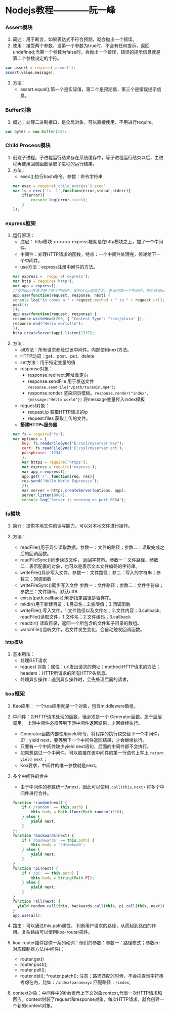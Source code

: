# Nodejs教程————阮一峰

### Assert模块

1. 简述：用于断言，如果表达式不符合预期，就会抛出一个错误。
2. 使用：接受两个参数，当第一个参数为true时，不会有任何提示，返回undefined;当第一个参数为false时，会抛出一个错误，错误的提示信息就是第二个参数设定的字符。

````javascript
var assert = require('assert');
assert(value,message);
````

3. 方法：
    * assert.equal();第一个是实际值，第二个是预期值，第三个是错误提示信息。

###  Buffer对象

1. 概述：处理二进制接口，是全局对象，可以直接使用，不用进行require。

````javascript
var bytes = new Buffer(34);
````

### Child Process模块

1. 创建子进程。子进程运行结果存在系统缓存中，等子进程运行结束以后，主进程再使用回调函数读取子进程的运行结果。
2. 方法：
    * exec();执行bash命令，参数：命令字符串
    ````javascript
    var exec = require('child_process').exec'
    var ls = exec('ls -l',function(error,stdout,stderr){
        if(error){
            console.log(error.stack);
        }
    });
    ````

### express框架

1. 运行原理：
    * 底层： http模块 >>>>>> express框架是在http模块之上，加了一个中间件。
    * 中间件：处理HTTP请求的函数，特点：一个中间件处理完，传递给下一个中间件。
    * use方法：express注册中间件的方法。
    ````javascript
    var express =  require('express');
    var http = require('http');
    var app = express();
    //使用use方法注册了两个中间件，收到http请求之后，先调用第一个中间件，然后通过next方法，将执行权传递给第二个中间件，若果没有next，则不再向下传递执行。
    app.use(function(request, response, next) {
    console.log("In comes a " + request.method + " to " + request.url);
    next();
    });
    app.use(function(request, response) {
    response.writeHead(200, { "Content-Type": "text/plain" });
    response.end("Hello world!\n");
    });
    http.createServer(app).listen(1337);
    ````
2. 方法：
    * all方法：所有请求都经过该中间件。内部使用next方法。
    * HTTP动词：get、post、put、delete
    * set方法：用于指定变量的值
    * response对象：
        * response.redirect:网址重定向
        * response.sendFile 用于发送文件 `response.sendFile("/path/to/amin.mp4")`;
        * response.render 渲染网页模板。`response.render("index",{message:"Hello world"})` 将message变量传入index模板
    * request对象：
        * request.ip 获取HTTP请求的ip
        * request.files 获取上传的文件。
    * **搭建HTTPs服务器**
    ````javascript
    var fs = require('fs');
    var options = {
        key: fs.readeFileSync("E:/ssl/myserver.key");
        cert: fs.readFileSync('E:/ssl/myserver.crt'),
        passphrase: '1234'
        };
        var https = require('https');
        var express = require('express');
        var app = express();
        app.get('/', function(req, res){
        res.send('Hello World Expressjs');
        });
        var server = https.createServer(options, app);
        server.listen(8084);
        console.log('Server is running on port 8084');
    ````

### fs模块

1. 简介：提供本地文件的读写能力，可以对本地文件进行操作。

2. 方法：
    * readFile()用于异步读取数据，参数一：文件的路径；参数二：读取完成之后的回调函数。
    * readFileSync()同步读取文件， 返回字符串。参数一：文件路径，参数二：表示配置的对象，也可以是表示文本文件编码的字符串。
    * writeFile()异步写入文件。参数一：文件路径；参二：写入的字符串；参数三：回调函数
    * writeFileSync()同步写入文件 参数一：文件路径；参数二：文件字符串；参数三：文件编码，默认utf8
    * exists(path,callback);判断指定路径是否存在。
    * mkdir()用于新建目录；1.目录名；2.权限值；3.回调函数
    * writeFile();写入文件，1.文件路径以及文件名；2.文件内容；3.callback;  readFile()读取文件，1.文件名；2.文件编码；3.callback
    * readdir() 读取目录，返回一个所包含的文件和子目录的数组。
    * watchfile()监听文件，若文件发生变化，会自动触发回调函数。

#### http模块

1. 基本用法：
    * 处理GET请求
    * request 对象：属性：url发出请求的网址；method:HTTP请求的方法；headers：HTTP所请求的所有HTTP头信息。
    * 处理异步操作：遇到异步操作时，会先处理后面的请求。

### koa框架

1. Kao应用： 一个koa应用就是一个对象，包含middleware数组。

2. 中间件：对HTTP请求处理的函数，但必须是一个 Generator函数。属于层层调用， 上游中间件必须等到下游中间件返回结果，才回继续执行。
    * Generator函数内部使用yield命令，将程序的执行权交给下一个中间件，即：yield next，要等到下一个中间件返回结果，才会继续执行。
    * 只要有一个中间件缺少yield next语句，后面的中间件都不会执行。
    * 如果想跳过一个中间件，可以直接在该中间件的第一行语句上写上 `return yield next`；
    * Koa要求，中间件的唯一参数就是next。

3. 多个中间件的合并
    * 由于中间件的参数统一为next，因此可以使用`.call(this,next)` 将多个中间件进行合并。
    ````javascript
    function *random(next) {
        if ('/random' == this.path) {
            this.body = Math.floor(Math.random()*10);
        } else {
            yield next;
        }
    };
    function *backwards(next) {
        if ('/backwards' == this.path) {
            this.body = 'sdrawkcab';
        } else {
            yield next;
        }
    }
    function *pi(next) {
        if ('/pi' == this.path) {
            this.body = String(Math.PI);
        } else {
            yield next;
        }
    }
    function *all(next) {
      yield random.call(this, backwards.call(this, pi.call(this, next)));
    }
    app.use(all);
    ````

4. 路由：可以通过this.path属性， 判断用户请求的路径，从而起到路由的作用。复杂路由可以使用koa-router插件。

5. koa-router插件提供一系列动词：他们的参数：参数一：路径模式；参数er: 对应控制器方法(中间件)；
    * router.get()
    * router.post();
    * router.pull();
    * router.del();
    *router.patch();
    注意：路径匹配的时候，不会把查询字符串考虑在内，比如：`/index?param=xyz` 匹配路径：`/index`;
6. context对象：中间件中的this表示上下文对象context,代表一次HTTP请求和回应。context封装了request和response对象，每次HTTP请求，就会创建一个新的context对象。